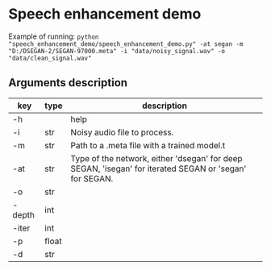 # Speech enhancement demo

Example of running:
`
python "speech_enhancement_demo/speech_enhancement_demo.py" -at segan -m "D:/DSEGAN-2/SEGAN-97000.meta" -i "data/noisy_signal.wav" -o "data/clean_signal.wav"
`

## Arguments description

| key|type |description |
|----|---|---|
| -h |  | help |
| -i | str | Noisy audio file to process. |
| -m | str | Path to a .meta file with a trained model.t |
| -at | str | Type of the network, either 'dsegan' for deep SEGAN, 'isegan' for iterated SEGAN or 'segan' for SEGAN. |
| -o | str |  |
| -depth | int |  |
| -iter | int | |
| -p | float |  |
| -d | str |  |
